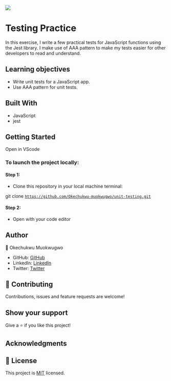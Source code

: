 ![](https://img.shields.io/badge/Microverse-blueviolet)

# Testing Practice
In this exercise, I write a few practical tests for JavaScript functions using the Jest library. I make use of AAA pattern to make my tests easier for other developers to read and understand. 
 ## Learning objectives
- Write unit tests for a JavaScript app.
- Use AAA pattern for unit tests.

## Built With

- JavaScript
- jest


## Getting Started
Open in VScode

### To launch the project locally:

#### Step 1:
- Clone this repository in your local machine terminal:

git clone <code>https://github.com/Okechukwu-muokwugwo/unit-testing.git</code>

#### Step 2:

- Open with your code editor

## Author

👤 Okechukwu Muokwugwo

- GitHub: [GitHub](https://github.com/Okechukwu-muokwugwo)
- LinkedIn: [LinkedIn](https://www.linkedin.com/in/okeimuokwugwo/)
- Twitter: [Twitter](https://twitter.com/excel4eva)


## 🤝 Contributing

Contributions, issues and feature requests are welcome!


## Show your support

Give a ⭐️ if you like this project!

## Acknowledgments

## 📝 License

This project is [MIT](./MIT.md) licensed.
